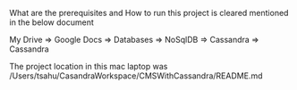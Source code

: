 What are the prerequisites and How to run this project is cleared mentioned in the below document

My Drive => Google Docs => Databases => NoSqlDB => Cassandra => Cassandra

The project location in this mac laptop was
/Users/tsahu/CasandraWorkspace/CMSWithCassandra/README.md

